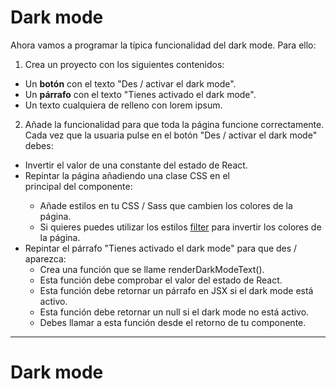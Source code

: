 # Dark mode

Ahora vamos a programar la típica funcionalidad del dark mode. Para ello:

1. Crea un proyecto con los siguientes contenidos:

- Un **botón** con el texto "Des / activar el dark mode".
- Un **párrafo** con el texto "Tienes activado el dark mode".
- Un texto cualquiera de relleno con lorem ipsum.

2. Añade la funcionalidad para que toda la página funcione correctamente. Cada vez que la usuaria pulse en el botón "Des / activar el dark mode" debes:
- Invertir el valor de una constante del estado de React.
- Repintar la página añadiendo una clase CSS en el <div /> principal del componente:
   - Añade estilos en tu CSS / Sass que cambien los colores de la página.
   - Si quieres puedes utilizar los estilos [filter](<https://developer.mozilla.org/en-US/docs/Web/CSS/filter-function/invert()>) para invertir los colores de la página.
- Repintar el párrafo "Tienes activado el dark mode" para que des / aparezca: 
    - Crea una función que se llame renderDarkModeText().
    - Esta función debe comprobar el valor del estado de React.
    - Esta función debe retornar un párrafo en JSX si el dark mode está activo.
    - Esta función debe retornar un null si el dark mode no está activo.
    - Debes llamar a esta función desde el retorno de tu componente.

---

# Dark mode

